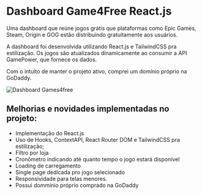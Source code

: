 <h1>Dashboard Game4Free React.js</h1>
  
<p>Uma dashboard que reúne jogos grátis que plataformas como Epic Games, Steam, Origin e GOG estão distribuindo gratuitamente aos usuários.</p>
<p>A dashboard foi desenvolvida utilizando React.js e TailwindCSS pra estilização. Os jogos são atualizados dinamicamente ao consumir a API GamePower, que fornece os dados.</p>
<p>Com o intuito de manter o projeto ativo, comprei um domínio próprio na GoDaddy.</p>

![Dashboard Games4free](preview.gif)

<h2>Melhorias e novidades implementadas no projeto: </h2>

<ul>
  <li>Implementação do React.js</li>
  <li>Uso de Hooks, ContextAPI, React Router DOM e TailwindCSS pra estilização;</li>
  <li>Filtro por loja</li>
  <li>Cronômetro indicando até quanto tempo o jogo estará disponível</li>
  <li>Loading de carregamento</li>
  <li>Single page dedicada pro jogo selecionado</li>
  <li>Responsividade para telas menores.</li>
  <li>Possui dommínio próprio comprado na GoDaddy</li>
</ul>
